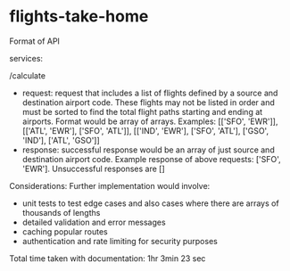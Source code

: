 # flights-take-home

Format of API

services:

/calculate
- request: request that includes a list of flights defined by a source and destination airport code. These flights may not be listed in order and must be sorted to find the total flight paths starting and ending at airports. Format would be array of arrays. Examples: [['SFO', 'EWR']], [['ATL', 'EWR'], ['SFO', 'ATL']], [['IND', 'EWR'], ['SFO', 'ATL'], ['GSO', 'IND'], ['ATL', 'GSO']]
- response: successful response would be an array of just source and destination airport code. Example response of above requests: ['SFO', 'EWR']. Unsuccessful responses are []


Considerations:
Further implementation would involve:
  - unit tests to test edge cases and also cases where there are arrays of thousands of lengths
  - detailed validation and error messages
  - caching popular routes
  - authentication and rate limiting for security purposes

Total time taken with documentation: 1hr 3min 23 sec
